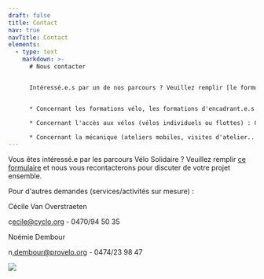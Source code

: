 ```yaml
---
draft: false
title: Contact
nav: true
navTitle: Contact
elements:
  - type: text
    markdown: >-
      # Nous contacter


      Intéressé.e.s par un de nos parcours ? Veuillez remplir [le formulaire de prise de contact](https://docs.google.com/forms/d/e/1FAIpQLSeeFDRdUBAyHJ_UOU4R6lsb7VYAh_v39RN3zw9hxA-YE6lblw/viewform) et nous vous recontacterons pour évaluer la faisabilité de votre projet vélo.


      * Concernant les formations vélo, les formations d'encadrant.e.s et tous les services liés à l'organisation de sorties : Noémie Dembour - n.dembour@provelo.org 

      * Concernant l'accès aux vélos (vélos individuels ou flottes) : Cécile Van Overstraeten - cecile@cyclo.org 

      * Concernant la mécanique (ateliers mobiles, visites d'atelier...) : l'équipe des Ateliers de la rue Voot - velosolidaire@voot.be
---
```

V﻿ous êtes intéressé.e par les parcours Vélo Solidaire ? Veuillez remplir [ce formulaire](https://docs.google.com/forms/d/e/1FAIpQLSeeFDRdUBAyHJ_UOU4R6lsb7VYAh_v39RN3zw9hxA-YE6lblw/viewform) et nous vous recontacterons pour discuter de votre projet ensemble.



P﻿our d'autres demandes (services/activités sur mesure) :

C﻿écile Van Overstraeten

c﻿ecile@cyclo.org - 0470/94 50 35



N﻿oémie Dembour

n﻿.dembour@provelo.org - 0﻿474/23 98 47



![](/img/logotype_jaune-1-.png)
